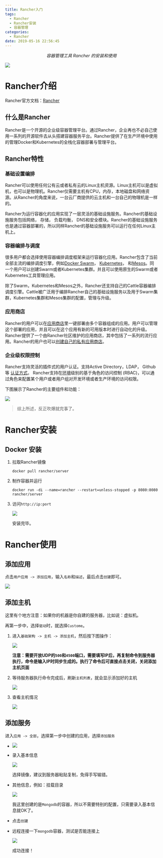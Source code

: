 ```yaml
---
title: Rancher入门
tags:
  - Rancher
  - Rancher安装
  - 容器管理
categories:
  - Rancher
date: 2019-05-16 22:56:45
---
```


<center><i>容器管理工具 Rancher 的安装和使用</i></center>

![](https://raw.githubusercontent.com/imxushuai/ForPicGo/master/rancher.png)

<!-- more -->

# Rancher介绍

Rancher官方文档：[Rancher](<https://rancher.com/docs/rancher/v1.6/zh/>)

## 什么是Rancher

Rancher是一个开源的企业级容器管理平台。通过Rancher，企业再也不必自己使用一系列的开源软件去从头搭建容器服务平台。Rancher提供了在生产环境中使用的管理Docker和Kubernetes的全栈化容器部署与管理平台。

## Rancher特性

### 基础设置编排

Rancher可以使用任何公有云或者私有云的Linux主机资源。Linux主机可以是虚拟机，也可以是物理机。Rancher仅需要主机有CPU，内存，本地磁盘和网络资源。从Rancher的角度来说，一台云厂商提供的云主机和一台自己的物理机是一样的。

Rancher为运行容器化的应用实现了一层灵活的基础设施服务。Rancher的基础设施服务包括网络， 存储， 负载均衡， DNS和安全模块。Rancher的基础设施服务也是通过容器部署的，所以同样Rancher的基础设施服务可以运行在任何Linux主机上。

### 容器编排与调度

很多用户都会选择使用容器编排调度框架来运行容器化应用。Rancher包含了当前全部主流的编排调度引擎，例如[Docker Swarm](https://rancher.com/docs/rancher/v1.6/zh/swarm)， [Kubernetes](https://rancher.com/docs/rancher/v1.6/zh/kubernetes)， 和[Mesos](https://rancher.com/docs/rancher/v1.6/zh/mesos/)。同一个用户可以创建Swarm或者Kubernetes集群。并且可以使用原生的Swarm或者Kubernetes工具管理应用。

除了Swarm，Kubernetes和Mesos之外，Rancher还支持自己的Cattle容器编排调度引擎。Cattle被广泛用于编排Rancher自己的基础设施服务以及用于Swarm集群，Kubernetes集群和Mesos集群的配置，管理与升级。

### 应用商店

Rancher的用户可以在[应用商店](https://rancher.com/docs/rancher/v1.6/zh/catalog)里一键部署由多个容器组成的应用。用户可以管理这个部署的应用，并且可以在这个应用有新的可用版本时进行自动化的升级。Rancher提供了一个由Rancher社区维护的应用商店，其中包括了一系列的流行应用。Rancher的用户也可以[创建自己的私有应用商店](https://rancher.com/docs/rancher/v1.6/zh/catalog/private-catalog/)。

### 企业级权限控制

Rancher支持灵活的插件式的用户认证。支持Active Directory，LDAP， Github等 [认证方式](https://rancher.com/docs/rancher/v1.6/zh/configuration/access-control/)。 Rancher支持在[环境](https://rancher.com/docs/rancher/v1.6/zh/environments/)级别的基于角色的访问控制 (RBAC)，可以通过角色来配置某个用户或者用户组对开发环境或者生产环境的访问权限。

下图展示了Rancher的主要组件和功能：

![](https://raw.githubusercontent.com/imxushuai/ForPicGo/master/rancher_overview_2.png)

> 综上所述，反正吹爆就完事了。



# Rancher安装

## Docker 安装

1. 拉取Rancher镜像

   ```shell
   docker pull rancher/server
   ```

2. 制作容器并运行

   ```shell
   docker run -di --name=rancher --restart=unless-stopped -p 8080:8080 rancher/server
   ```

3. 访问`http://ip:port`

   ![](https://raw.githubusercontent.com/imxushuai/ForPicGo/master/20190701152621.png)

   安装完毕。

# Rancher使用

## 添加应用

点击`用户应用 -> 添加应用`，输入`名称`和`描述`，最后点击`创建`即可。

![](https://raw.githubusercontent.com/imxushuai/ForPicGo/master/20190701152748.png)

## 添加主机

这里有个地方注意：如果你的机器是你自建的服务器，比如说：虚拟机。

再第一步中，选择`驱动`时，就选择`Custome`。

1. 进入`基础架构 -> 主机 -> 添加主机`，然后按下图操作：

   ![](https://raw.githubusercontent.com/imxushuai/ForPicGo/master/20190701154928.png)

   **注意：需要开放UDP的`500`和`4500`端口，需要填写IP后，再复制命令到服务器执行，命令是输入IP时同步生成的。执行了命令后可直接点击关闭，关闭添加主机页面**

2. 等待服务器执行命令完成后，刷新`主机列表`，就会显示添加好的主机

   ![](https://raw.githubusercontent.com/imxushuai/ForPicGo/master/20190701160935.png)

3. 查看主机情况

   ![](https://raw.githubusercontent.com/imxushuai/ForPicGo/master/20190701180240.png)

## 添加服务

进入`应用 -> 全部`，选择第一步中创建的应用，选择`添加服务`

- ![](https://raw.githubusercontent.com/imxushuai/ForPicGo/master/20190701164101.png)

- 录入基本信息

  ![](https://raw.githubusercontent.com/imxushuai/ForPicGo/master/20190701161508.png)

  选择镜像，建议到服务器粘贴复制，免得手写输错。

- 其他信息，例如：挂载目录

  ![](https://raw.githubusercontent.com/imxushuai/ForPicGo/master/20190701161508.png)

  我这里创建的是`Mongodb`的容器，所以不需要特别的配置，只需要录入基本信息就OK了。

- 点击`创建`

- 远程连接一下`mongodb`容器，测试是否能连接上

  ![](https://raw.githubusercontent.com/imxushuai/ForPicGo/master/20190701180723.png)

  成功连接！





